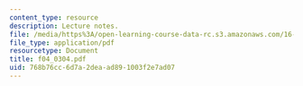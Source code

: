 ```yaml
---
content_type: resource
description: Lecture notes.
file: /media/https%3A/open-learning-course-data-rc.s3.amazonaws.com/16-01-unified-engineering-i-ii-iii-iv-fall-2005-spring-2006/768b76cc6d7a2deaad891003f2e7ad07_f04_0304.pdf
file_type: application/pdf
resourcetype: Document
title: f04_0304.pdf
uid: 768b76cc-6d7a-2dea-ad89-1003f2e7ad07
---
```

